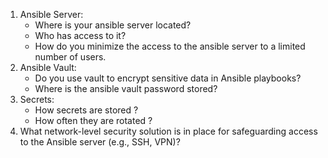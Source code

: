 
1. Ansible Server:
    - Where is your ansible server located? 
    - Who has access to it? 
    - How do you minimize the access to the ansible server to a limited number of users.
2. Ansible Vault:
    - Do you use vault to encrypt sensitive data in Ansible playbooks?
    - Where is the ansible vault password stored?
3. Secrets:
    - How secrets are stored ?
    - How often they are rotated ?
4. What network-level security solution is in place for safeguarding access to the Ansible server (e.g., SSH, VPN)?
